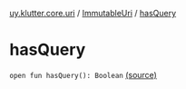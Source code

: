 [uy.klutter.core.uri](../index.md) / [ImmutableUri](index.md) / [hasQuery](.)


# hasQuery

`open fun hasQuery(): Boolean` [(source)](https://github.com/kohesive/klutter/blob/master/core-jdk6/src/main/kotlin/uy/klutter/core/uri/UriBuilder.kt#L44)


